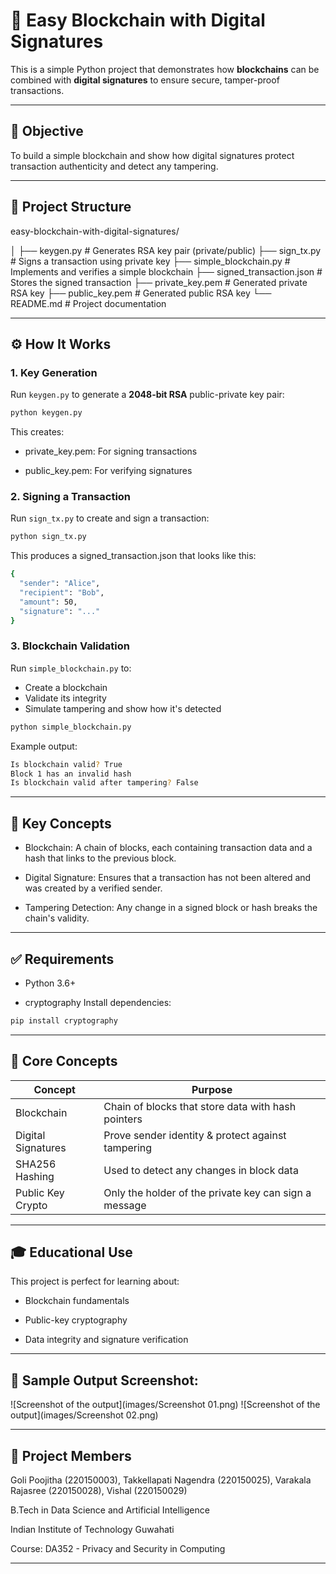 # 🧾 Easy Blockchain with Digital Signatures

This is a simple Python project that demonstrates how **blockchains** can be combined with **digital signatures** to ensure secure, tamper-proof transactions.

---

## 🎯 Objective

To build a simple blockchain and show how digital signatures protect transaction authenticity and detect any tampering.

---

## 📂 Project Structure

easy-blockchain-with-digital-signatures/

│
├── keygen.py # Generates RSA key pair (private/public)
├── sign_tx.py # Signs a transaction using private key
├── simple_blockchain.py # Implements and verifies a simple blockchain
├── signed_transaction.json # Stores the signed transaction
├── private_key.pem # Generated private RSA key
├── public_key.pem # Generated public RSA key
└── README.md # Project documentation

---

## ⚙️ How It Works

### 1. Key Generation
Run `keygen.py` to generate a **2048-bit RSA** public-private key pair:

```bash
python keygen.py
```
This creates:

- private_key.pem: For signing transactions

- public_key.pem: For verifying signatures

### 2. Signing a Transaction
Run `sign_tx.py` to create and sign a transaction:

```bash
python sign_tx.py
```
This produces a signed_transaction.json that looks like this:
```bash
{
  "sender": "Alice",
  "recipient": "Bob",
  "amount": 50,
  "signature": "..."
}
```

### 3. Blockchain Validation
Run `simple_blockchain.py` to:
- Create a blockchain
- Validate its integrity
- Simulate tampering and show how it's detected

```bash
python simple_blockchain.py
```

Example output:
```bash
Is blockchain valid? True
Block 1 has an invalid hash
Is blockchain valid after tampering? False

```

---

## 📌 Key Concepts
- Blockchain: A chain of blocks, each containing transaction data and a hash that links to the previous block.

- Digital Signature: Ensures that a transaction has not been altered and was created by a verified sender.

- Tampering Detection: Any change in a signed block or hash breaks the chain's validity.

---

## ✅ Requirements
- Python 3.6+

- cryptography
Install dependencies:
```bash
pip install cryptography
```

---

## 🔐 Core Concepts

| Concept            | Purpose                                               |
| ------------------ | ----------------------------------------------------- |
| Blockchain         | Chain of blocks that store data with hash pointers    |
| Digital Signatures | Prove sender identity & protect against tampering     |
| SHA256 Hashing     | Used to detect any changes in block data              |
| Public Key Crypto  | Only the holder of the private key can sign a message |

---

## 🎓 Educational Use
This project is perfect for learning about:

- Blockchain fundamentals

- Public-key cryptography

- Data integrity and signature verification

---

## 📸 Sample Output Screenshot:
![Screenshot of the output](images/Screenshot 01.png)
![Screenshot of the output](images/Screenshot 02.png)

---

## 👤 Project Members
Goli Poojitha (220150003), Takkellapati Nagendra (220150025), Varakala Rajasree (220150028), Vishal (220150029)

B.Tech in Data Science and Artificial Intelligence

Indian Institute of Technology Guwahati

Course: DA352 - Privacy and Security in Computing

---
